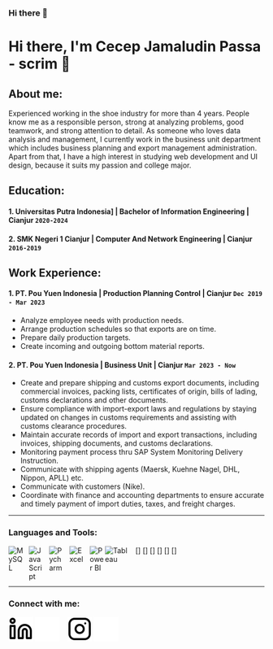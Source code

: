 ### Hi there 👋

# Hi there, I'm Cecep Jamaludin Passa - scrim 👋
## About me:
Experienced working in the shoe industry for more than 4 years. People know me as a responsible person, strong at analyzing problems, good teamwork, and strong attention to detail. As someone who loves data analysis and management, I currently work in the business unit department which includes business planning and export management administration. Apart from that, I have a high interest in studying web development and UI design, because it suits my passion and college major.

## Education:

#### 1. Universitas Putra Indonesia] | Bachelor of Information Engineering | Cianjur `2020-2024`
#### 2. SMK Negeri 1 Cianjur | Computer And Network Engineering | Cianjur `2016-2019`

## Work Experience:
#### 1. PT. Pou Yuen Indonesia | Production Planning Control | Cianjur `Dec 2019 - Mar 2023`
   - Analyze employee needs with production needs.
   - Arrange production schedules so that exports are on time.
   - Prepare daily production targets.
   - Create incoming and outgoing bottom material reports.
#### 2. PT. Pou Yuen Indonesia | Business Unit | Cianjur `Mar 2023 - Now`
   - Create and prepare shipping and customs export documents, including commercial invoices, packing lists, certificates of origin, bills of lading, customs declarations and other documents.
   - Ensure compliance with import-export laws and regulations by staying updated on changes in customs requirements and assisting with customs clearance procedures.
   - Maintain accurate records of import and export transactions, including invoices, shipping documents, and customs declarations.
   - Monitoring payment process thru SAP System Monitoring Delivery Instruction.
   - Communicate with shipping agents (Maersk, Kuehne Nagel, DHL, Nippon, APLL) etc.
   - Communicate with customers (Nike).
   - Coordinate with finance and accounting departments to ensure accurate and timely payment of import duties, taxes, and freight charges.
---

### Languages and Tools:

[<img align="left" alt="MySQL" width="30px" src="https://cdn.jsdelivr.net/gh/devicons/devicon/icons/mysql/mysql-original.svg" style="padding-right:10px;" />]
[<img align="left" alt="JavaScript" width="30px" src="https://upload.wikimedia.org/wikipedia/commons/thumb/c/c3/Python-logo-notext.svg/110px-Python-logo-notext.svg.png?20100317150552" style="padding-right:10px;" />]
[<img align="left" alt="Pycharm" width="30px" src="https://upload.wikimedia.org/wikipedia/commons/thumb/1/1d/PyCharm_Icon.svg/220px-PyCharm_Icon.svg.png" style="padding-right:10px;" />]
[<img align="left" alt="Excel" width="30px" src="https://is2-ssl.mzstatic.com/image/thumb/Purple126/v4/a8/fd/5a/a8fd5a84-c6f1-355f-3b9f-6e86598efaa3/XCEL.png/1200x630bb.png" style="padding-right:10px;" />]
[<img align="left" alt="Power BI" width="30px" src="https://powerbi.microsoft.com/pictures/application-logos/svg/powerbi.svg" style="padding-right:0px;" />]
[<img align="left" alt="Tableau" width="50px" src="https://logos-world.net/wp-content/uploads/2021/10/Tableau-Symbol.png" style="padding-right:10px;" />]

<br />
<br />

---
### Connect with me:

[![website](./img/linkedin-light.svg)](https://www.linkedin.com/in/cecepjamaludinpassa#gh-light-mode-only)
[![website](./img/linkedin-dark.svg)](https://www.linkedin.com/in/cecepjamaludinpassa#gh-dark-mode-only)
&nbsp;&nbsp;
[![website](./img/instagram-light.svg)](https://instagram.com/cecepjmldn__#gh-light-mode-only)
[![website](./img/instagram-dark.svg)](https://instagram.com/cecepjmldn__#gh-dark-mode-only)



[webdev]: https://github.com/cecepjamaludin/cecepjamaludin

